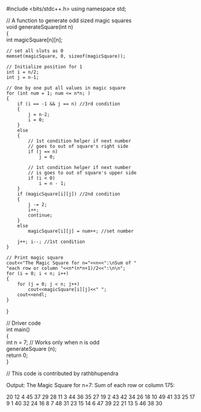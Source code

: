 #include <bits/stdc++.h> 
using namespace std; 
  
// A function to generate odd sized magic squares  
void generateSquare(int n)  
{  
    int magicSquare[n][n];  
  
    // set all slots as 0  
    memset(magicSquare, 0, sizeof(magicSquare));  
  
    // Initialize position for 1  
    int i = n/2;  
    int j = n-1;  
  
    // One by one put all values in magic square  
    for (int num = 1; num <= n*n; )  
    {  
        if (i == -1 && j == n) //3rd condition  
        {  
            j = n-2;  
            i = 0;  
        }  
        else
        {  
            // 1st condition helper if next number  
            // goes to out of square's right side  
            if (j == n)  
                j = 0;  
  
            // 1st condition helper if next number  
            // is goes to out of square's upper side  
            if (i < 0)  
                i = n - 1;  
        }  
        if (magicSquare[i][j]) //2nd condition  
        {  
            j -= 2;  
            i++;  
            continue;  
        }  
        else
            magicSquare[i][j] = num++; //set number  
  
        j++; i--; //1st condition  
    }  
  
    // Print magic square  
    cout<<"The Magic Square for n="<<n<<":\nSum of "
    "each row or column "<<n*(n*n+1)/2<<":\n\n";  
    for (i = 0; i < n; i++)  
    {  
        for (j = 0; j < n; j++)  
            cout<<magicSquare[i][j]<<" ";  
        cout<<endl; 
    }  
}  
  
// Driver code  
int main()  
{  
    int n = 7; // Works only when n is odd  
    generateSquare (n);  
    return 0;  
}  
  
// This code is contributed by rathbhupendra 

Output:
The Magic Square for n=7:
Sum of each row or column 175:

 20  12   4  45  37  29  28
 11   3  44  36  35  27  19
  2  43  42  34  26  18  10
 49  41  33  25  17   9   1
 40  32  24  16   8   7  48
 31  23  15  14   6  47  39
 22  21  13   5  46  38  30
